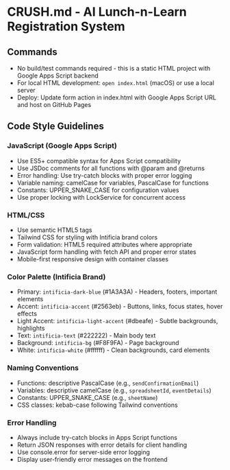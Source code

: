 # CRUSH.md - AI Lunch-n-Learn Registration System

## Commands
- No build/test commands required - this is a static HTML project with Google Apps Script backend
- For local HTML development: `open index.html` (macOS) or use a local server
- Deploy: Update form action in index.html with Google Apps Script URL and host on GitHub Pages

## Code Style Guidelines

### JavaScript (Google Apps Script)
- Use ES5+ compatible syntax for Apps Script compatibility
- Use JSDoc comments for all functions with @param and @returns
- Error handling: Use try-catch blocks with proper error logging
- Variable naming: camelCase for variables, PascalCase for functions
- Constants: UPPER_SNAKE_CASE for configuration values
- Use proper locking with LockService for concurrent access

### HTML/CSS
- Use semantic HTML5 tags
- Tailwind CSS for styling with Intificia brand colors
- Form validation: HTML5 required attributes where appropriate
- JavaScript form handling with fetch API and proper error states
- Mobile-first responsive design with container classes

### Color Palette (Intificia Brand)
- Primary: `intificia-dark-blue` (#1A3A3A) - Headers, footers, important elements
- Accent: `intificia-accent` (#2563eb) - Buttons, links, focus states, hover effects
- Light Accent: `intificia-light-accent` (#dbeafe) - Subtle backgrounds, highlights
- Text: `intificia-text` (#222222) - Main body text
- Background: `intificia-bg` (#F8F9FA) - Page background
- White: `intificia-white` (#ffffff) - Clean backgrounds, card elements

### Naming Conventions
- Functions: descriptive PascalCase (e.g., `sendConfirmationEmail`)
- Variables: descriptive camelCase (e.g., `spreadsheetId`, `eventDetails`)
- Constants: UPPER_SNAKE_CASE (e.g., `sheetName`)
- CSS classes: kebab-case following Tailwind conventions

### Error Handling
- Always include try-catch blocks in Apps Script functions
- Return JSON responses with error details for client handling
- Use console.error for server-side error logging
- Display user-friendly error messages on the frontend